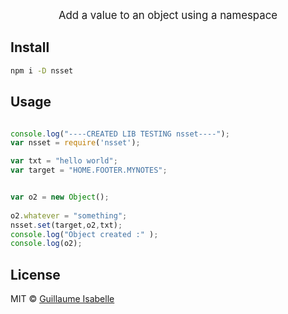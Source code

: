 
<p align="center"><big>
Add a value to an object using a namespace
</big></p>


## Install

```sh
npm i -D nsset
```

## Usage

```js

console.log("----CREATED LIB TESTING nsset----");
var nsset = require('nsset');

var txt = "hello world";
var target = "HOME.FOOTER.MYNOTES";


var o2 = new Object();
 
o2.whatever = "something";
nsset.set(target,o2,txt);
console.log("Object created :" );
console.log(o2);

```

## License

MIT © [Guillaume Isabelle](http://github.com/guillaumeisabelle)


